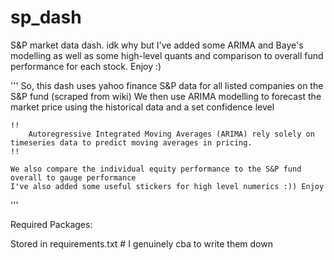# sp_dash
S&amp;P market data dash. idk why but I've added some ARIMA and Baye's modelling as well as some high-level quants and comparison to overall fund performance for each stock. Enjoy :)

'''
    So, this dash uses yahoo finance S&P data for all listed companies on the S&P fund (scraped from wiki)
    We then use ARIMA modelling to forecast the market price using the historical data and a set confidence level
    
    !! 
        Autoregressive Integrated Moving Averages (ARIMA) rely solely on timeseries data to predict moving averages in pricing.
    !!
    
    We also compare the individual equity performance to the S&P fund overall to gauge performance
    I've also added some useful stickers for high level numerics :)) Enjoy 
'''

Required Packages:

Stored in requirements.txt # I genuinely cba to write them down 
